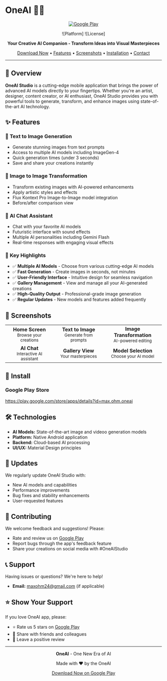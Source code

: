 # OneAI  🎨✨

<div align="center">
  
  
  [![Google Play](https://img.shields.io/badge/Google_Play-Download-green?style=for-the-badge&logo=google-play&logoColor=white)](https://play.google.com/store/apps/details?id=max.ohm.oneai)
  
  ![Platform]
  ![License]
  
  **Your Creative AI Companion - Transform Ideas into Visual Masterpieces**
  
  [Download Now](https://play.google.com/store/apps/details?id=max.ohm.oneai) • [Features](#features) • [Screenshots](#screenshots) • [Installation](#installation) • [Contact](#contact)
  
</div>

---

## 🌟 Overview

**OneAI Studio** is a cutting-edge mobile application that brings the power of advanced AI models directly to your fingertips. Whether you're an artist, designer, content creator, or AI enthusiast, OneAI Studio provides you with powerful tools to generate, transform, and enhance images using state-of-the-art AI technology.

## ✨ Features

### 🎨 **Text to Image Generation**
- Generate stunning images from text prompts
- Access to multiple AI models including ImageGen-4
- Quick generation times (under 3 seconds)
- Save and share your creations instantly

### 🔄 **Image to Image Transformation**
- Transform existing images with AI-powered enhancements
- Apply artistic styles and effects
- Flux Kontext Pro Image-to-Image model integration
- Before/after comparison view

### 💬 **AI Chat Assistant**
- Chat with your favorite AI models
- Futuristic interface with sound effects
- Multiple AI personalities including Gemini Flash
- Real-time responses with engaging visual effects

### 🎯 **Key Highlights**
- ✅ **Multiple AI Models** - Choose from various cutting-edge AI models
- ✅ **Fast Generation** - Create images in seconds, not minutes
- ✅ **User-Friendly Interface** - Intuitive design for seamless navigation
- ✅ **Gallery Management** - View and manage all your AI-generated creations
- ✅ **High-Quality Output** - Professional-grade image generation
- ✅ **Regular Updates** - New models and features added frequently

## 📱 Screenshots

<div align="center">
<table>
  <tr>
    <td align="center">
      <b>Home Screen</b><br>
      <sub>Browse your creations</sub>
    </td>
    <td align="center">
      <b>Text to Image</b><br>
      <sub>Generate from prompts</sub>
    </td>
    <td align="center">
      <b>Image Transformation</b><br>
      <sub>AI-powered editing</sub>
    </td>
  </tr>
  <tr>
    <td align="center">
      <b>AI Chat</b><br>
      <sub>Interactive AI assistant</sub>
    </td>
    <td align="center">
      <b>Gallery View</b><br>
      <sub>Your masterpieces</sub>
    </td>
    <td align="center">
      <b>Model Selection</b><br>
      <sub>Choose your AI model</sub>
    </td>
  </tr>
</table>
</div>

## 🚀 Install

### Google Play Store
https://play.google.com/store/apps/details?id=max.ohm.oneai



## 🛠️ Technologies

- **AI Models:** State-of-the-art image and videoo generation models
- **Platform:** Native Android application
- **Backend:** Cloud-based AI processing
- **UI/UX:** Material Design principles



## 🔄 Updates

We regularly update OneAI Studio with:
- New AI models and capabilities
- Performance improvements
- Bug fixes and stability enhancements
- User-requested features

## 🤝 Contributing

We welcome feedback and suggestions! Please:
- Rate and review us on [Google Play](https://play.google.com/store/apps/details?id=max.ohm.oneai)
- Report bugs through the app's feedback feature
- Share your creations on social media with #OneAIStudio

## 📞 Support

Having issues or questions? We're here to help!

- **Email:** maxohm24@gmail.com (if applicable)



## ⭐ Show Your Support

If you love OneAI app, please:
- ⭐ Rate us 5 stars on [Google Play](https://play.google.com/store/apps/details?id=max.ohm.oneai)
- 📣 Share with friends and colleagues
- 💬 Leave a positive review

---

<div align="center">
  
  **OneAI** - One New Era of AI
  
  Made with ❤️ by the OneAI 
  
  [Download Now on Google Play](https://play.google.com/store/apps/details?id=max.ohm.oneai)
  
</div>
